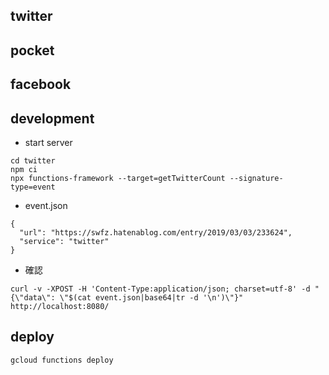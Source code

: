 

## twitter
## pocket
## facebook


## development

- start server

```
cd twitter
npm ci
npx functions-framework --target=getTwitterCount --signature-type=event
```

- event.json

```
{
  "url": "https://swfz.hatenablog.com/entry/2019/03/03/233624",
  "service": "twitter"
}
```

- 確認

```
curl -v -XPOST -H 'Content-Type:application/json; charset=utf-8' -d "{\"data\": \"$(cat event.json|base64|tr -d '\n')\"}" http://localhost:8080/
```


## deploy


```
gcloud functions deploy
```
